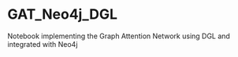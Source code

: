 # GAT_Neo4j_DGL
Notebook implementing the Graph Attention Network using DGL and integrated with Neo4j
